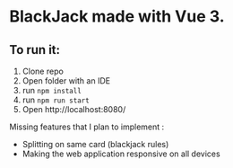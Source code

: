 # BlackJack made with Vue 3.

## To run it: 

1) Clone repo
2) Open folder with an IDE
3) run `npm install`
4) run `npm run start`
5) Open http://localhost:8080/

Missing features that I plan to implement : 
- Splitting on same card (blackjack rules)
- Making the web application responsive on all devices

